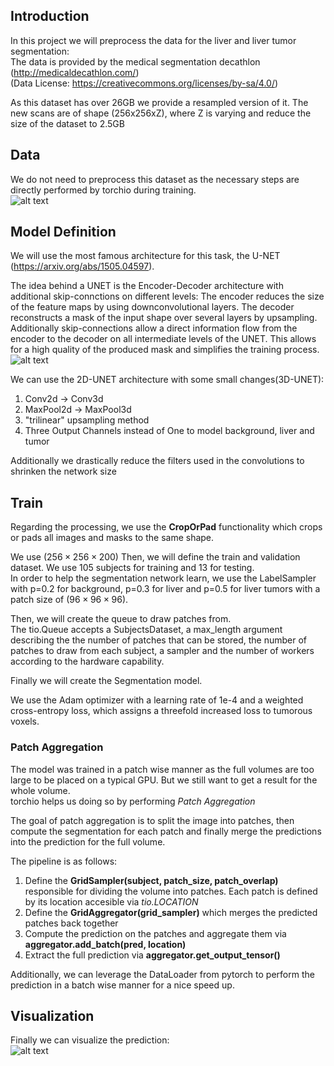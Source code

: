 ## Introduction
In this project we will preprocess the data for the liver and liver tumor segmentation:<br />
The data is provided by the medical segmentation decathlon (http://medicaldecathlon.com/)<br /> (Data License: https://creativecommons.org/licenses/by-sa/4.0/)<br />


As this dataset has over 26GB we provide a resampled version of it. The new scans are of shape (256x256xZ), where Z is varying and reduce the size of the dataset to 2.5GB

## Data
We do not need to preprocess this dataset as the necessary steps are directly performed by torchio during training. <br/>
![alt text](images/my_animation_1.gif?raw=true)

## Model Definition
We will use the most famous architecture for this task, the U-NET (https://arxiv.org/abs/1505.04597). <br/>

The idea behind a UNET is the Encoder-Decoder architecture with additional skip-connctions on different levels:
The encoder reduces the size of the feature maps by using downconvolutional layers.
The decoder reconstructs a mask of the input shape over several layers by upsampling.
Additionally skip-connections allow a direct information flow from the encoder to the decoder on all intermediate levels of the UNET.
This allows for a high quality of the produced mask and simplifies the training process.<br />
![alt text](images/unet.png?raw=true)

We can use the 2D-UNET architecture with some small changes(3D-UNET):

1. Conv2d -> Conv3d
2. MaxPool2d -> MaxPool3d
3. "trilinear" upsampling method
4. Three Output Channels instead of One to model background, liver and tumor

Additionally we drastically reduce the filters used in the convolutions to shrinken the network size

## Train
Regarding the processing, we use the **CropOrPad** functionality which crops or pads all images and masks to the same shape. <br />

We use ($256 \times 256 \times 200$)
Then, we will define the train and validation dataset. We use 105 subjects for training and 13 for testing. <br />
In order to help the segmentation network learn, we use the LabelSampler with p=0.2 for background, p=0.3 for liver and p=0.5 for liver tumors with a patch size of ($96 \times 96 \times 96$).

Then, we will create the queue to draw patches from.<br />
The tio.Queue accepts a SubjectsDataset, a max_length argument describing the the number of patches that can be stored, the number of patches to draw from each subject, a sampler and the number of workers according to the hardware capability.

Finally we will create the Segmentation model.

We use the Adam optimizer with a learning rate of 1e-4 and a weighted cross-entropy loss, which assigns a threefold increased loss to tumorous voxels.

### Patch Aggregation
The model was trained in a patch wise manner as the full volumes are too large to be placed on a typical GPU.
But we still want to get a result for the whole volume.<br />
torchio helps us doing so by performing *Patch Aggregation*

The goal of patch aggregation is to split the image into patches, then compute the segmentation for each patch and finally merge the predictions into the prediction for the full volume.

The pipeline is as follows:
1. Define the **GridSampler(subject, patch_size, patch_overlap)** responsible for dividing the volume into patches. Each patch is defined by its location accesible via *tio.LOCATION*
2. Define the **GridAggregator(grid_sampler)** which merges the predicted patches back together
3. Compute the prediction on the patches and aggregate them via **aggregator.add_batch(pred, location)**
4. Extract the full prediction via **aggregator.get_output_tensor()**

Additionally, we can leverage the DataLoader from pytorch to perform the prediction in a batch wise manner for a nice speed up.

## Visualization
Finally we can visualize the prediction: <br/>
![alt text](images/my_animation_2.gif?raw=true)
